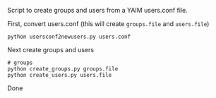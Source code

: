 Script to create groups and users from a YAIM users.conf file.

First, convert users.conf (this will create `groups.file` and `users.file`)
```
python usersconf2newusers.py users.conf
```
Next create groups and users
```
# groups
python create_groups.py groups.file
python create_users.py users.file
```

Done
